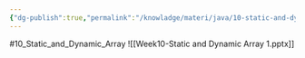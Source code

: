 ```yaml
---
{"dg-publish":true,"permalink":"/knowladge/materi/java/10-static-and-dynamic-array/","dgPassFrontmatter":true,"noteIcon":""}
---
```


#10_Static_and_Dynamic_Array
![[Week10-Static and Dynamic Array 1.pptx]]
